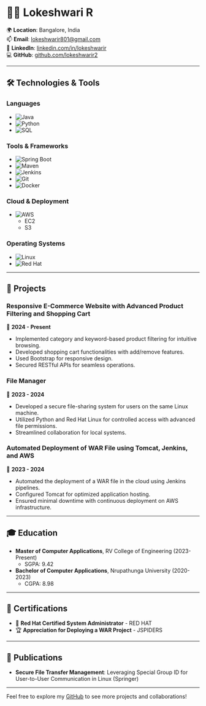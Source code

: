 # 👩‍💻 Lokeshwari R

🌍 **Location**: Bangalore, India  
📫 **Email**: [lokeshwarir801@gmail.com](mailto:lokeshwarir801@gmail.com)  
🔗 **LinkedIn**: [linkedin.com/in/lokeshwarir](https://linkedin.com/in/lokeshwarir)  
💻 **GitHub**: [github.com/lokeshwarir2](https://github.com/lokeshwarir2)  

---

## 🛠️ Technologies & Tools

### Languages
- ![Java](https://img.shields.io/badge/Java-ED8B00?style=flat-square&logo=java&logoColor=white)  
- ![Python](https://img.shields.io/badge/Python-3776AB?style=flat-square&logo=python&logoColor=white)  
- ![SQL](https://img.shields.io/badge/SQL-CC2927?style=flat-square&logo=microsoft-sql-server&logoColor=white)  

### Tools & Frameworks
- ![Spring Boot](https://img.shields.io/badge/Spring_Boot-6DB33F?style=flat-square&logo=spring-boot&logoColor=white)  
- ![Maven](https://img.shields.io/badge/Maven-C71A36?style=flat-square&logo=apache-maven&logoColor=white)  
- ![Jenkins](https://img.shields.io/badge/Jenkins-D24939?style=flat-square&logo=jenkins&logoColor=white)  
- ![Git](https://img.shields.io/badge/Git-F05032?style=flat-square&logo=git&logoColor=white)  
- ![Docker](https://img.shields.io/badge/Docker-2496ED?style=flat-square&logo=docker&logoColor=white)  

### Cloud & Deployment
- ![AWS](https://img.shields.io/badge/AWS-FF9900?style=flat-square&logo=amazon-aws&logoColor=white)  
  - EC2  
  - S3  

### Operating Systems
- ![Linux](https://img.shields.io/badge/Linux-FCC624?style=flat-square&logo=linux&logoColor=black)  
- ![Red Hat](https://img.shields.io/badge/Red_Hat-EE0000?style=flat-square&logo=red-hat&logoColor=white)  

---

## 🚀 Projects

### Responsive E-Commerce Website with Advanced Product Filtering and Shopping Cart  
📅 **2024 - Present**  
- Implemented category and keyword-based product filtering for intuitive browsing.  
- Developed shopping cart functionalities with add/remove features.  
- Used Bootstrap for responsive design.  
- Secured RESTful APIs for seamless operations.  

### File Manager  
📅 **2023 - 2024**  
- Developed a secure file-sharing system for users on the same Linux machine.  
- Utilized Python and Red Hat Linux for controlled access with advanced file permissions.  
- Streamlined collaboration for local systems.  

### Automated Deployment of WAR File using Tomcat, Jenkins, and AWS  
📅 **2023 - 2024**  
- Automated the deployment of a WAR file in the cloud using Jenkins pipelines.  
- Configured Tomcat for optimized application hosting.  
- Ensured minimal downtime with continuous deployment on AWS infrastructure.  

---

## 🎓 Education
- **Master of Computer Applications**, RV College of Engineering (2023-Present)  
  - SGPA: 9.42  
- **Bachelor of Computer Applications**, Nrupathunga University (2020-2023)  
  - CGPA: 8.98  

---

## 📜 Certifications
- 🏅 **Red Hat Certified System Administrator** - RED HAT  
- 🏆 **Appreciation for Deploying a WAR Project** - JSPIDERS  

---

## 📝 Publications
- **Secure File Transfer Management**: Leveraging Special Group ID for User-to-User Communication in Linux (Springer)  

---

Feel free to explore my [GitHub](https://github.com/lokeshwarir2) to see more projects and collaborations!
